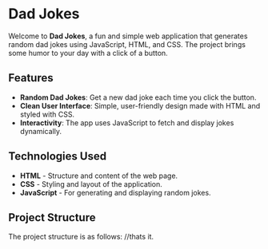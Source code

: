 # Dad Jokes

Welcome to **Dad Jokes**, a fun and simple web application that generates random dad jokes using JavaScript, HTML, and CSS. The project brings some humor to your day with a click of a button.

## Features

- **Random Dad Jokes**: Get a new dad joke each time you click the button.
- **Clean User Interface**: Simple, user-friendly design made with HTML and styled with CSS.
- **Interactivity**: The app uses JavaScript to fetch and display jokes dynamically.

## Technologies Used

- **HTML** - Structure and content of the web page.
- **CSS** - Styling and layout of the application.
- **JavaScript** - For generating and displaying random jokes.

## Project Structure

The project structure is as follows:
//thats it.

